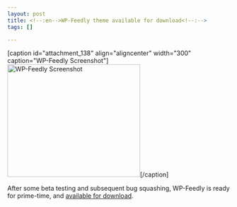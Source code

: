 ```yaml
--- 
layout: post
title: <!--:en-->WP-Feedly theme available for download<!--:-->
tags: []

---
```

<!--:en-->[caption id="attachment_138" align="aligncenter" width="300" caption="WP-Feedly Screenshot"]<a href="http://jfoucher.comcdn.jfoucher.com/uploads/2009/06/screenshot1.png"><img class="size-full wp-image-138" title="WP-Feedly Screenshot" src="http://jfoucher.comcdn.jfoucher.com/uploads/2009/06/screenshot1.png" alt="WP-Feedly Screenshot" width="300" height="255" /></a>[/caption]

After some beta testing and subsequent bug squashing, WP-Feedly is ready for prime-time, and <a href="/wp-feedly.zip">available for download</a>.<!--:-->

